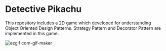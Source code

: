 # Detective Pikachu

This repository includes a 2D game which developed for understanding Object Oriented Design Patterns.
Strategy Pattern and Decorator Pattern are implemented in this game.

![ezgif com-gif-maker](https://user-images.githubusercontent.com/60318526/152683922-012528f8-bbb6-45f0-809c-43c5afae58fc.gif)
